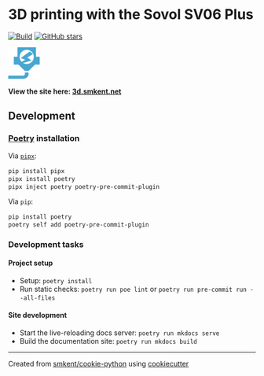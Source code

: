# 3D printing with the Sovol SV06 Plus

[![Build](https://img.shields.io/github/checks-status/smkent/3d/main?label=build)][gh-actions]
[![GitHub stars](https://img.shields.io/github/stars/smkent/3d?style=social)][repo]

[![Site logo][logo]][site]

**View the site here: [3d.smkent.net][site]**

## Development

### [Poetry][poetry] installation

Via [`pipx`][pipx]:

```console
pip install pipx
pipx install poetry
pipx inject poetry poetry-pre-commit-plugin
```

Via `pip`:

```console
pip install poetry
poetry self add poetry-pre-commit-plugin
```

### Development tasks

#### Project setup

* Setup: `poetry install`
* Run static checks: `poetry run poe lint` or
  `poetry run pre-commit run --all-files`

#### Site development

* Start the live-reloading docs server: `poetry run mkdocs serve`
* Build the documentation site: `poetry run mkdocs build`

---

Created from [smkent/cookie-python][cookie-python] using
[cookiecutter][cookiecutter]

[cookie-python]: https://github.com/smkent/cookie-python
[cookiecutter]: https://github.com/cookiecutter/cookiecutter
[gh-actions]: https://github.com/smkent/3d/actions?query=branch%3Amain
[logo]: docs/img/logo-readme.png
[mkdocs]: https://www.mkdocs.org
[pipx]: https://pypa.github.io/pipx/
[poetry]: https://python-poetry.org/docs/#installation
[repo]: https://github.com/smkent/3d
[site]: https://3d.smkent.net
